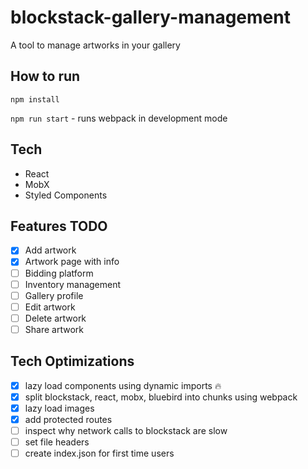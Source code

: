 # blockstack-gallery-management
A tool to manage artworks in your gallery

## How to run
`npm install`

`npm run start` - runs webpack in development mode

## Tech
- React
- MobX
- Styled Components

## Features TODO
- [x] Add artwork
- [x] Artwork page with info
- [ ] Bidding platform
- [ ] Inventory management
- [ ] Gallery profile
- [ ] Edit artwork
- [ ] Delete artwork
- [ ] Share artwork

## Tech Optimizations
- [x] lazy load components using dynamic imports 🔥
- [x] split blockstack, react, mobx, bluebird into chunks using webpack
- [x] lazy load images
- [x] add protected routes
- [ ] inspect why network calls to blockstack are slow
- [ ] set file headers
- [ ] create index.json for first time users

